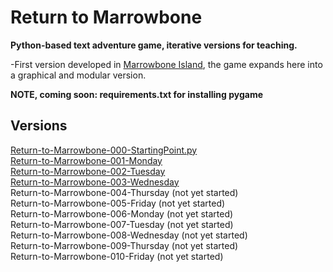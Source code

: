 # Return to Marrowbone

**Python-based text adventure game, iterative versions for teaching.**

-First version developed in [Marrowbone Island](https://github.com/meggatron/marrowbone-island), the game expands here into a graphical and modular version.


**NOTE, coming soon: requirements.txt for installing pygame**

## Versions

[Return-to-Marrowbone-000-StartingPoint.py](Return-to-Marrowbone-000-StartingPoint.py)  
[Return-to-Marrowbone-001-Monday](Return-to-Marrowbone-001-Monday)  
[Return-to-Marrowbone-002-Tuesday](Return-to-Marrowbone-002-Tuesday)  
[Return-to-Marrowbone-003-Wednesday](Return-to-Marrowbone-003-Wednesday)  
Return-to-Marrowbone-004-Thursday (not yet started)  
Return-to-Marrowbone-005-Friday (not yet started)  
Return-to-Marrowbone-006-Monday (not yet started)  
Return-to-Marrowbone-007-Tuesday (not yet started)  
Return-to-Marrowbone-008-Wednesday (not yet started)  
Return-to-Marrowbone-009-Thursday (not yet started)  
Return-to-Marrowbone-010-Friday (not yet started)